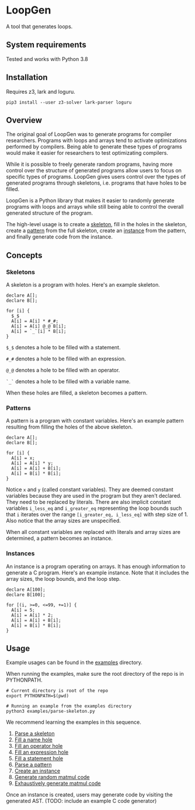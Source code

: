 # LoopGen

A tool that generates loops.

## System requirements

Tested and works with Python 3.8

## Installation

Requires z3, lark and loguru.

```
pip3 install --user z3-solver lark-parser loguru
```

## Overview

The original goal of LoopGen was to generate programs for compiler researchers. Programs with loops and arrays tend to activate optimizations performed by compilers. Being able to generate these types of programs would make it easier for researchers to test optimizating compilers.

While it is possible to freely generate random programs, having more control over the structure of generated programs allow users to focus on specific types of programs. LoopGen gives users control over the types of generated programs through skeletons, i.e. programs that have holes to be filled.

LoopGen is a Python library that makes it easier to randomly generate programs with loops and arrays while still being able to control the overall generated structure of the program.

The high-level usage is to create a [skeleton](#skeletons), fill in the holes in the skeleton, create a [pattern](#patterns) from the full skeleton, create an [instance](#instances) from the pattern, and finally generate code from the instance.

## Concepts

### Skeletons

A skeleton is a program with holes. Here's an example skeleton.

```
declare A[];
declare B[];

for [i] {
  $_$
  A[i] = A[i] * #_#;
  A[i] = A[i] @_@ B[i];
  A[i] = `_`[i] * B[i];
}
```

`$_$` denotes a hole to be filled with a statement.

`#_#` denotes a hole to be filled with an expression.

`@_@` denotes a hole to be filled with an operator.

`` `_` `` denotes a hole to be filled with a variable name.

When these holes are filled, a skeleton becomes a pattern.

### Patterns

A pattern is a program with constant variables. Here's an example pattern resulting from filling the holes of the above skeleton.

```
declare A[];
declare B[];

for [i] {
  A[i] = x;
  A[i] = A[i] * y;
  A[i] = A[i] + B[i];
  A[i] = B[i] * B[i];
}
```

Notice `x` and `y` (called constant variables). They are deemed constant variables because they are used in the program but they aren't declared. They need to be replaced by literals. There are also implicit constant variables `i_less_eq` and `i_greater_eq` representing the loop bounds such that `i` iterates over the range `[i_greater_eq, i_less_eq]` with step size of 1. Also notice that the array sizes are unspecified.

When all constant variables are replaced with literals and array sizes are determined, a pattern becomes an instance.

### Instances

An instance is a program operating on arrays. It has enough information to generate a C program. Here's an example instance. Note that it includes the array sizes, the loop bounds, and the loop step.

```
declare A[100];
declare B[100];

for [(i, >=0, <=99, +=1)] {
  A[i] = 5;
  A[i] = A[i] * 2;
  A[i] = A[i] + B[i];
  A[i] = B[i] * B[i];
}
```

## Usage

Example usages can be found in the [examples](examples) directory.

When running the examples, make sure the root directory of the repo is in PYTHONPATH.

```
# Current directory is root of the repo
export PYTHONPATH=$(pwd)

# Running an example from the examples directory
python3 examples/parse-skeleton.py
```

We recommend learning the examples in this sequence.
1. [Parse a skeleton](examples/parse-skeleton.py)
1. [Fill a name hole](examples/fill-name-hole.py)
1. [Fill an operator hole](examples/fill-operator-hole.py)
1. [Fill an expression hole](examples/fill-expr-hole.py)
1. [Fill a statement hole](examples/fill-stmt-hole.py)
1. [Parse a pattern](examples/parse-pattern.py)
1. [Create an instance](examples/create-instance.py)
1. [Generate random matmul code](examples/matmul.py)
1. [Exhaustively generate matmul code](examples/matmul-exhaustive.py)

Once an instance is created, users may generate code by visiting the generated AST. (TODO: include an example C code generator)
